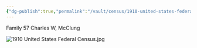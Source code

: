 ```yaml
---
{"dg-publish":true,"permalink":"/vault/census/1910-united-states-federal-census/","tags":["Charles-William-McClung","Mary-C-Amick"]}
---
```


Family 57
Charles W, McClung

![1910 United States Federal Census.jpg](/img/user/assets/1910%20United%20States%20Federal%20Census.jpg)